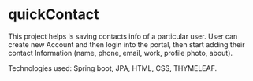 # quickContact
This project helps is saving contacts info of a particular user.
User can create new Account and then login into the portal, then start adding their contact
Information (name, phone, email, work, profile photo, about).


Technologies used: Spring boot, JPA, HTML, CSS, THYMELEAF. 
